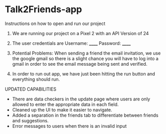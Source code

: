 # Talk2Friends-app

Instructions on how to open and run our project

1. We are running our project on a Pixel 2 with an API Version of 24

2. The user credentials are Username: **\_\_\_\_** Password: **\_\_\_\_**

3. Potential Problems:
   When sending a friend the email invitation, we use the google gmail so there is a slight chance
   you will have to log into a gmail in order to see the email message being sent and verified.

4. In order to run out app, we have just been hitting the run button and everything should run.

UPDATED CAPABILITIES

- There are data checkers in the update page where users are only allowed to enter the appropriate data in each field.
- Cleaned up the UI to make it easier to navigate.
- Added a separation in the friends tab to differentiate between friends and suggestions.
- Error messages to users when there is an invalid input

